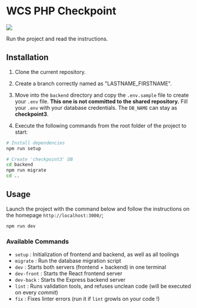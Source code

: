 # WCS PHP Checkpoint

![](https://static.tvtropes.org/pmwiki/pub/images/potc_monocle2.jpg)

Run the project and read the instructions.

## Installation

1. Clone the current repository.

2. Create a branch correctly named as "LASTNAME_FIRSTNAME".

3. Move into the `backend` directory and copy the `.env.sample` file to create your `.env` file.
   **This one is not committed to the shared repository.**
   Fill your `.env` with your database credentials. The `DB_NAME` can stay as **checkpoint3**.

4. Execute the following commands from the root folder of the project to start:

```bash
# Install dependencies
npm run setup

# Create 'checkpoint3' DB
cd backend
npm run migrate
cd ..
```

## Usage

Launch the project with the command below and follow the instructions on the homepage `http://localhost:3000/`;

```bash
npm run dev
```

### Available Commands

- `setup` : Initialization of frontend and backend, as well as all toolings
- `migrate` : Run the database migration script
- `dev` : Starts both servers (frontend + backend) in one terminal
- `dev-front` : Starts the React frontend server
- `dev-back` : Starts the Express backend server
- `lint` : Runs validation tools, and refuses unclean code (will be executed on every _commit_)
- `fix` : Fixes linter errors (run it if `lint` growls on your code !)
